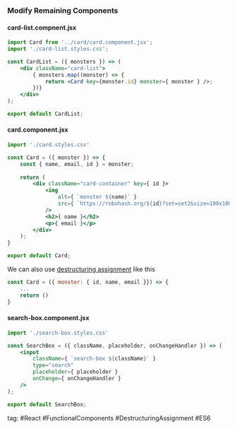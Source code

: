 ### Modify Remaining Components
#### card-list.compnent.jsx
```jsx
import Card from '../card/card.component.jsx';
import './card-list.styles.css';

const CardList = ({ monsters }) => (
	<div className="card-list">
		{ monsters.map((monster) => {
			return <Card key={monster.id} monster={ monster } />;
		})}
	</div>
);

export default CardList;
```

#### card.component.jsx
```jsx
import './card.styles.css'

const Card = ({ monster }) => {
	const { name, email, id } = monster;
  
	return (
		<div className="card-container" key={ id }>
			<img
				alt={ `monster ${name}` }
				src={ `https://robohash.org/${id}?set=set2&size=180x180` }
			/>
			<h2>{ name }</h2>
			<p>{ email }</p>
		</div>
	);
}

export default Card;
```

We can also use [destructuring assignment](<[Destructuring Assignment](Hiskio%20vue.js%20note%201%20(chart%202)%20--%3E%20es6%20shorthands,%20destructuring%20assignment,%20string%20template,%20arrow%20function.md)>) like this
```jsx
const Card = ({ monster: { id, name, email }}) => {
	...
	return ()
}
```

#### search-box.component.jsx
```jsx
import './search-box.styles.css'

const SearchBox = ({ className, placeholder, onChangeHandler }) => (
	<input
		className={ `search-box ${className}` }
		type="search"
		placeholder={ placeholder }
		onChange={ onChangeHandler }
	/>
);

export default SearchBox;
```

tag: #React #FunctionalComponents #DestructuringAssignment #ES6 

